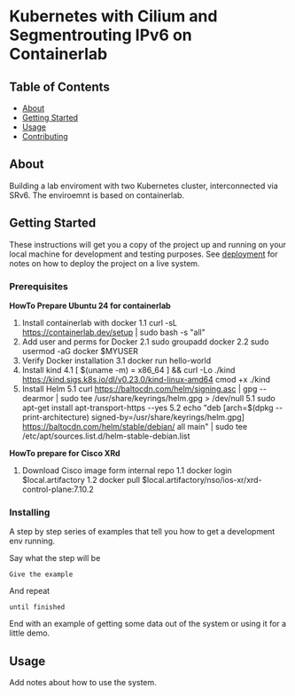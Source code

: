 # Kubernetes with Cilium and Segmentrouting IPv6 on Containerlab

## Table of Contents

- [About](#about)
- [Getting Started](#getting_started)
- [Usage](#usage)
- [Contributing](../CONTRIBUTING.md)

## About <a name = "about"></a>

Building a lab enviroment with two Kubernetes cluster, interconnected via SRv6. The enviroemnt is based on containerlab.

## Getting Started <a name = "getting_started"></a>

These instructions will get you a copy of the project up and running on your local machine for development and testing purposes. See [deployment](#deployment) for notes on how to deploy the project on a live system.

### Prerequisites

**HowTo Prepare Ubuntu 24 for containerlab**
 1. Install containerlab with docker
	1.1 curl -sL <https://containerlab.dev/setup> | sudo bash -s "all"
 2. Add user and perms for Docker
	 2.1 sudo groupadd docker
	 2.2 sudo usermod -aG docker $MYUSER
 3. Verify Docker installation
	 3.1 docker run hello-world
 4. Install kind
	 4.1 [ $(uname -m) = x86_64 ] && curl -Lo ./kind <https://kind.sigs.k8s.io/dl/v0.23.0/kind-linux-amd64> cmod +x ./kind
 5. Install Helm
	 5.1 curl <https://baltocdn.com/helm/signing.asc> | gpg --dearmor | sudo tee /usr/share/keyrings/helm.gpg > /dev/null
	 5.1 sudo apt-get install apt-transport-https --yes
	 5.2 echo "deb [arch=$(dpkg --print-architecture) signed-by=/usr/share/keyrings/helm.gpg] 		<https://baltocdn.com/helm/stable/debian/> all main" | sudo tee /etc/apt/sources.list.d/helm-stable-debian.list

**HowTo prepare for Cisco XRd**
  1. Download Cisco image form internal repo
	1.1 docker login $local.artifactory
	1.2 docker pull $local.artifactory/nso/ios-xr/xrd-control-plane:7.10.2

### Installing

A step by step series of examples that tell you how to get a development env running.

Say what the step will be

```
Give the example
```

And repeat

```
until finished
```

End with an example of getting some data out of the system or using it for a little demo.

## Usage <a name = "usage"></a>

Add notes about how to use the system.